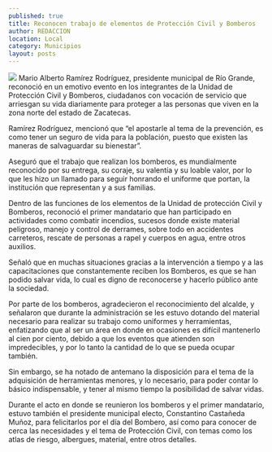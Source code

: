 ```yaml
---
published: true
title: Reconocen trabajo de elementos de Protección Civil y Bomberos
author: REDACCION
location: Local
category: Municipios
layout: posts
---
```


![](http://i.imgur.com/Fjxe8Azm.jpg)
Mario Alberto Ramírez Rodríguez, presidente municipal de Río Grande, reconoció en un emotivo evento en los integrantes de la Unidad de Protección Civil y Bomberos, ciudadanos con vocación de servicio que arriesgan su vida diariamente para proteger a las personas que viven en la zona norte del estado de Zacatecas.

Ramírez Rodríguez, mencionó que “el apostarle al tema de la prevención, es como tener un seguro de vida para la población, puesto que existen las maneras de salvaguardar su bienestar”.

Aseguró que el trabajo que realizan los bomberos, es mundialmente reconocido por su entrega, su coraje, su valentía y su loable valor, por lo que les hizo un llamado para seguir honrando el uniforme que portan, la institución que representan y a sus familias.

Dentro de las funciones de los elementos de la Unidad de protección Civil y Bomberos, reconoció el primer mandatario que han participado en actividades como combatir incendios, sucesos donde existe material peligroso, manejo y control de derrames, sobre todo en accidentes carreteros, rescate de personas a rapel y cuerpos en agua, entre otros auxilios.

Señaló que en muchas situaciones gracias a la intervención a tiempo y a las capacitaciones que constantemente reciben los Bomberos, es que se han podido salvar vida, lo cual es digno de reconocerse y hacerlo público ante la sociedad.

Por parte de los bomberos, agradecieron el reconocimiento del alcalde, y señalaron que durante la administración se les estuvo dotando del material necesario para realizar su trabajo como uniformes y herramientas,  enfatizando que al ser un área en donde en ocasiones es difícil mantenerlo al cien por ciento, debido a que los eventos que atienden son impredecibles, y por lo tanto la cantidad de lo que se pueda ocupar también.

Sin embargo, se ha notado de antemano la disposición para el tema de la adquisición de herramientas menores, y lo necesario, para poder contar lo básico indispensable, y tener al mismo tiempo la posibilidad de salvar vidas.

Durante el acto en donde se reunieron los bomberos y el primer mandatario, estuvo también el presidente municipal electo, Constantino Castañeda Muñoz, para felicitarlos por el día del Bombero, así como para conocer de cerca las necesidades y el tema de Protección Civil, con temas como los atlas de riesgo, albergues, material, entre otros detalles.
